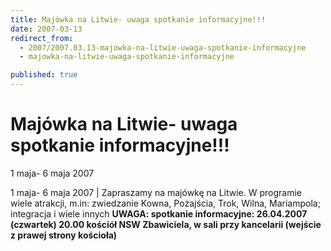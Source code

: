 ```yaml
---
title: Majówka na Litwie- uwaga spotkanie informacyjne!!!
date: 2007-03-13
redirect_from: 
  - 2007/2007.03.13-majowka-na-litwie-uwaga-spotkanie-informacyjne
  - majowka-na-litwie-uwaga-spotkanie-informacyjne

published: true
---
```




# Majówka na Litwie- uwaga spotkanie informacyjne!!!

<time>1 maja- 6 maja 2007</time>

1 maja- 6 maja 2007 | 
Zapraszamy na majówkę na Litwie. W programie wiele atrakcji, m.in:
zwiedzanie Kowna, Pożajścia, Trok, Wilna, Mariampola; integracja i wiele innych
**UWAGA: spotkanie informacyjne:
26.04.2007 (czwartek) 20.00
kościół NSW Zbawiciela, w sali przy&nbsp;kancelarii (wejście z prawej strony kościoła)**&nbsp;


<!--CONTENT FROM OLD SERVER (jos before 2013): 1 maja- 6 maja 2007 | 
Zapraszamy na majówkę na Litwie. W programie wiele atrakcji, m.in:
zwiedzanie Kowna, Pożajścia, Trok, Wilna, Mariampola; integracja i wiele innych
**UWAGA: spotkanie informacyjne:
26.04.2007 (czwartek) 20.00
kościół NSW Zbawiciela, w sali przy&nbsp;kancelarii (wejście z prawej strony kościoła)**&nbsp;

-->

<!--{{json:{"created_date":"2007-03-13 23:15:56","publish_down":"0000-00-00 00:00:00","id":"469"}}}-->